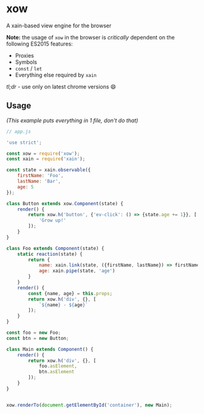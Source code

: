 # xow
A xain-based view engine for the browser

**Note:** the usage of `xow` in the browser is *critically* dependent on the following ES2015 features:

- Proxies
- Symbols
- `const` / `let`
- Everything else required by `xain`

*tl;dr* - use only on latest chrome versions :smile:


## Usage

*(This example puts everything in 1 file, don't do that)*

```js
// app.js

'use strict';

const xow = require('xow');
const xain = require('xain');

const state = xain.observable({
    firstName: 'Foo',
    lastName: 'Bar',
    age: 5
});

class Button extends xow.Component(state) {
    render() {
        return xow.h('button', {'ev-click': () => {state.age += 1}}, [
            'Grow up!'
        ]);
    }
}

class Foo extends Component(state) {
    static reaction(state) {
        return {
            name: xain.link(state, ({firstName, lastName}) => firstName + ' ' + lastName),
            age: xain.pipe(state, 'age')
        }
    }
    render() {
        const {name, age} = this.props;
        return xow.h('div', {}, [
            `${name} - ${age}`
        ]);
    }
}

const foo = new Foo;
const btn = new Button;

class Main extends Component() {
    render() {
        return xow.h('div', {}, [
            foo.asElement,
            btn.asElement
        ]);
    }
}


xow.renderTo(document.getElementById('container'), new Main);
```